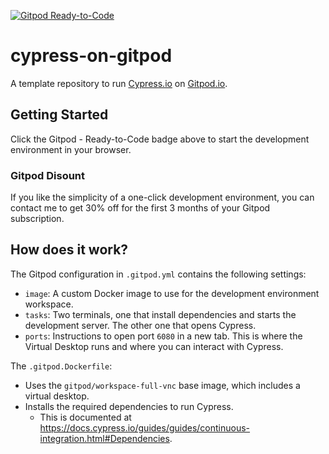 [![Gitpod Ready-to-Code](https://img.shields.io/badge/Gitpod-Ready--to--Code-blue?logo=gitpod)](https://github.com/MarcosVP-Fatec/cypress-on-gitpod)

# cypress-on-gitpod
A template repository to run [Cypress.io](https://www.cypress.io/) on [Gitpod.io](https://www.gitpod.io/).

## Getting Started

Click the Gitpod - Ready-to-Code badge above to start the development environment in your browser.

### Gitpod Disount

If you like the simplicity of a one-click development environment, you can contact me to get 30% off for the first 3 months of your Gitpod
subscription.

## How does it work?

The Gitpod configuration in `.gitpod.yml` contains the following settings:
* `image`: A custom Docker image to use for the development environment workspace.
* `tasks`: Two terminals, one that install dependencies and starts the development server. The other one that opens Cypress.
* `ports`: Instructions to open port `6080` in a new tab. This is where the Virtual Desktop runs and where you can interact with Cypress.

The `.gitpod.Dockerfile`:
* Uses the `gitpod/workspace-full-vnc` base image, which includes a virtual desktop.
* Installs the required dependencies to run Cypress.
    * This is documented at https://docs.cypress.io/guides/guides/continuous-integration.html#Dependencies.
